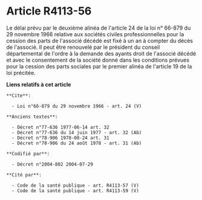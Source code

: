 # Article R4113-56

Le délai prévu par le deuxième alinéa de l'article 24 de la loi n° 66-879 du 29 novembre 1966 relative aux sociétés civiles
professionnelles pour la cession des parts de l'associé décédé est fixé à un an à compter du décès de l'associé. Il peut être
renouvelé par le président du conseil départemental de l'ordre à la demande des ayants droit de l'associé décédé et avec le
consentement de la société donné dans les conditions prévues pour la cession des parts sociales par le premier alinéa de
l'article 19 de la loi précitée.

**Liens relatifs à cet article**

	**Cite**:

	  - Loi n°66-879 du 29 novembre 1966 - art. 24 (V)

	**Anciens textes**:

	  - Décret n°77-636 1977-06-14 art. 32
	  - Décret n°77-636 du 14 juin 1977 - art. 32 (Ab)
	  - Décret n°78-906 1978-08-24 art. 31
	  - Décret n°78-906 du 24 août 1978 - art. 31 (Ab)

	**Codifié par**:

	  - Décret n°2004-802 2004-07-29

	**Cité par**:

	  - Code de la santé publique - art. R4113-57 (V)
	  - Code de la santé publique - art. R4113-59 (V)
